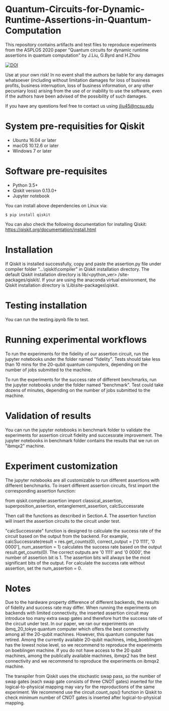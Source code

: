 # Quantum-Circuits-for-Dynamic-Runtime-Assertions-in-Quantum-Computation
This repository contains artifacts and test files to reproduce experiments from the ASPLOS 2020 paper "Quantum circuits for dynamic runtime assertions in quantum computation" by J.Liu, G.Byrd and H.Zhou

[![DOI](https://zenodo.org/badge/225633591.svg)](https://zenodo.org/badge/latestdoi/225633591)

Use at your own risk! In no event shall the authors be liable for any damages whatsoever (including without limitation damages for loss of business profits, business interruption, loss of business information, or any other pecuniary loss) arising from the use of or inability to use the software, even if the authors have been advised of the possibility of such damages.

If you have any questions feel free to contact us using jliu45@ncsu.edu

System pre-requisities for Qiskit
========================
* Ubuntu 16.04 or later
* macOS 10.12.6 or later
* Windows 7 or later

Software pre-requisites
=======================

* Python 3.5+
* Qiskit version 0.13.0+
* Jupyter notebook


You can install above dependencies on Linux via:
```
$ pip install qiskit
```
You can also check the following documentation for installing Qiskit:
https://qiskit.org/documentation/install.html

Installation
============

If Qiskit is installed successfully, copy and paste the assertion.py file under compiler folder "...\qiskit\compiler" in Qiskit installation directory.
The default Qiskit installation directory is lib/<python_ver> /site-packages/qiskit/. 
If your are using the anaconda virtual environment, the Qiskit installation directory is <name of your virtual env>\Lib\site-packages\qiskit.
  
Testing installation
=======================

You can run the testing.ipynb file to test.

Running experimental workflows
=======================

To run the experiments for the fidelity of our assertion circuit, run the jupyter notebooks under the folder named "fidelity". Tests should take less than 10 mins for the 20-qubit quantum computers, depending on the number of jobs submitted to the machine.

To run the experiments for the success rate of different benchmarks, run the jupyter notebooks under the folder named "benchmark". Test could take dozens of minutes, depending on the number of jobs submitted to the machine.

Validation of results
=======================

You can run the jupyter notebooks in benchmark folder to validate the experiments for assertion circuit fidelity and successrate improvement. The jupyter notebooks in benchmark folder contains the results that we run on "ibmqx2" machine.


Experiment customization 
=======================
The jupyter notebooks are all customizable to run different assertions with different benchmarks. To insert different assertion circuits, first import the corresponding assertion function:

from qiskit.compiler.assertion import classical_assertion, superposition_assertion, entanglement_assertion, calcSuccessrate

Then call the functions as described in Section.4. The assertion function will insert the assertion circuits to the circuit under test.

"calcSuccessrate" function is designed to calculate the success rate of the circuit based on the output from the backend.
For example, calcSuccessrate(result = res.get_counts(0), correct_output = ['0 1111', '0 0000'], num_assertion = 1) calculates the success rate based on the output result.get_counts(0). The correct outputs are '0 1111' and '0 0000', the number of assertion bit is 1. The assertion bits will always be the most significant bits of the output.
For calculate the success rate without assertion, set the num_assertion = 0.


Notes
=======================

Due to the hardware property difference of different backends, the results of fidelity and success rate may differ.  When running the experiments on backends with limited connectivity, the inserted assertion circuit may introduce too many extra swap gates and therefore hurt the success rate of the circuit under test. In our paper, we ran our experiments on ibmq_20_tokyo quantum computer which offers the best connectivity among all the 20-qubit machines. However, this quantum computer has retired. Among the currently available 20-qubit machines, imbq_boeblingen has the lowest noise level, so we recommend to reproduce the experiments on boeblingen machine. If you do not have access to the 20 qubit machines, among the publically available machines, ibmqx2 has the best connectivity and we recommend to reproduce the experiments on ibmqx2 machine.

The transpiler from Qiskit uses the stochastic swap pass, so the number of swap gates (each swap gate consists of three CNOT gates) inserted for the logical-to-physical mapping may vary for the reproductions of the same experiment. We recommend use the circuit.count_ops() function in Qiskit to check minimum number of CNOT gates is inserted after logical-to-physical mapping.

